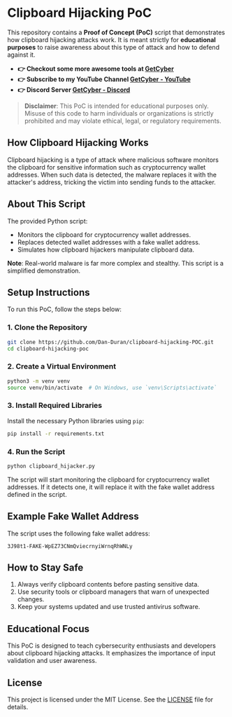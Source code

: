 # Clipboard Hijacking PoC

This repository contains a **Proof of Concept (PoC)** script that demonstrates how clipboard hijacking attacks work. It is meant strictly for **educational purposes** to raise awareness about this type of attack and how to defend against it.

- **👉 Checkout some more awesome tools at [GetCyber](https://getcyber.me/tools)**
- **👉 Subscribe to my YouTube Channel [GetCyber - YouTube](https://youtube.com/getCyber)**
- **👉 Discord Server [GetCyber - Discord](https://discord.gg/YUf3VpDeNH)**

> **Disclaimer**: This PoC is intended for educational purposes only. Misuse of this code to harm individuals or organizations is strictly prohibited and may violate ethical, legal, or regulatory requirements.

## How Clipboard Hijacking Works
Clipboard hijacking is a type of attack where malicious software monitors the clipboard for sensitive information such as cryptocurrency wallet addresses. When such data is detected, the malware replaces it with the attacker's address, tricking the victim into sending funds to the attacker.

## About This Script
The provided Python script:
- Monitors the clipboard for cryptocurrency wallet addresses.
- Replaces detected wallet addresses with a fake wallet address.
- Simulates how clipboard hijackers manipulate clipboard data.

**Note**: Real-world malware is far more complex and stealthy. This script is a simplified demonstration.

## Setup Instructions
To run this PoC, follow the steps below:

### 1. Clone the Repository
```bash
git clone https://github.com/Dan-Duran/clipboard-hijacking-POC.git
cd clipboard-hijacking-poc
```

### 2. Create a Virtual Environment
```bash
python3 -m venv venv
source venv/bin/activate  # On Windows, use `venv\Scripts\activate`
```

### 3. Install Required Libraries
Install the necessary Python libraries using `pip`:
```bash
pip install -r requirements.txt
```

### 4. Run the Script
```bash
python clipboard_hijacker.py
```
The script will start monitoring the clipboard for cryptocurrency wallet addresses. If it detects one, it will replace it with the fake wallet address defined in the script.

## Example Fake Wallet Address
The script uses the following fake wallet address:
```
3J98t1-FAKE-WpEZ73CNmQviecrnyiWrnqRhWNLy
```

## How to Stay Safe
1. Always verify clipboard contents before pasting sensitive data.
2. Use security tools or clipboard managers that warn of unexpected changes.
3. Keep your systems updated and use trusted antivirus software.

## Educational Focus
This PoC is designed to teach cybersecurity enthusiasts and developers about clipboard hijacking attacks. It emphasizes the importance of input validation and user awareness.

## License
This project is licensed under the MIT License. See the [LICENSE](LICENSE) file for details.
